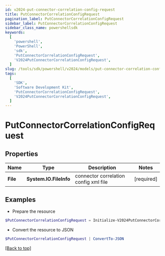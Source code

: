 ```yaml
---
id: v2024-put-connector-correlation-config-request
title: PutConnectorCorrelationConfigRequest
pagination_label: PutConnectorCorrelationConfigRequest
sidebar_label: PutConnectorCorrelationConfigRequest
sidebar_class_name: powershellsdk
keywords:
  [
    'powershell',
    'PowerShell',
    'sdk',
    'PutConnectorCorrelationConfigRequest',
    'V2024PutConnectorCorrelationConfigRequest',
  ]
slug: /tools/sdk/powershell/v2024/models/put-connector-correlation-config-request
tags:
  [
    'SDK',
    'Software Development Kit',
    'PutConnectorCorrelationConfigRequest',
    'V2024PutConnectorCorrelationConfigRequest',
  ]
---
```


# PutConnectorCorrelationConfigRequest

## Properties

| Name | Type | Description | Notes |
| --- | --- | --- | --- |
| **File** | **System.IO.FileInfo** | connector correlation config xml file | [required] |

## Examples

- Prepare the resource

```powershell
$PutConnectorCorrelationConfigRequest = Initialize-V2024PutConnectorCorrelationConfigRequest  -File null
```

- Convert the resource to JSON

```powershell
$PutConnectorCorrelationConfigRequest | ConvertTo-JSON
```

[[Back to top]](#)
